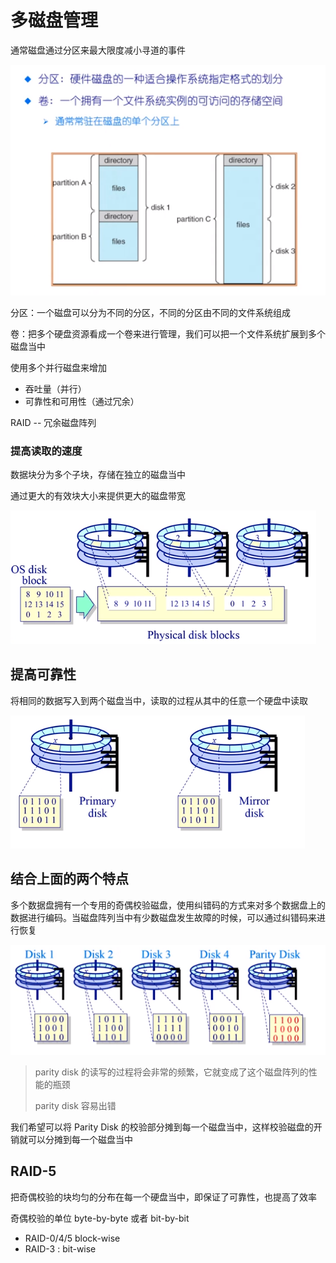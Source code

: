 # 多磁盘管理

通常磁盘通过分区来最大限度减小寻道的事件

![](./img/12_15_1.png)

分区：一个磁盘可以分为不同的分区，不同的分区由不同的文件系统组成

卷：把多个硬盘资源看成一个卷来进行管理，我们可以把一个文件系统扩展到多个磁盘当中



使用多个并行磁盘来增加

* 吞吐量（并行）
* 可靠性和可用性（通过冗余）

RAID -- 冗余磁盘阵列

### 提高读取的速度

数据块分为多个子块，存储在独立的磁盘当中

通过更大的有效块大小来提供更大的磁盘带宽

![](./img/12_15_2.png)

## 提高可靠性

将相同的数据写入到两个磁盘当中，读取的过程从其中的任意一个硬盘中读取

![](./img/12_15_3.png)

## 结合上面的两个特点

多个数据盘拥有一个专用的奇偶校验磁盘，使用纠错码的方式来对多个数据盘上的数据进行编码。当磁盘阵列当中有少数磁盘发生故障的时候，可以通过纠错码来进行恢复

![](./img/12_15_4.png)

> parity disk 的读写的过程将会非常的频繁，它就变成了这个磁盘阵列的性能的瓶颈
>
> parity disk 容易出错



我们希望可以将 Parity Disk 的校验部分摊到每一个磁盘当中，这样校验磁盘的开销就可以分摊到每一个磁盘当中

## RAID-5 

把奇偶校验的块均匀的分布在每一个硬盘当中，即保证了可靠性，也提高了效率



奇偶校验的单位 byte-by-byte 或者 bit-by-bit

* RAID-0/4/5  block-wise
* RAID-3 : bit-wise


